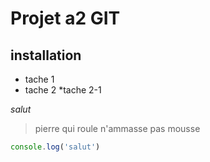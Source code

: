 # Projet a2 GIT

## installation

* tache 1
* tache 2
    *tache 2-1

*salut*

> pierre qui roule n'ammasse pas mousse
```javascript
console.log('salut')
```